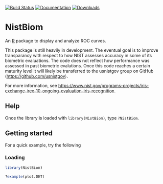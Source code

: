 [![Build Status](https://github.com/gwquinn/NistBiom)](https://github.com/gwquinn/NistBiom)
[![Documentation](https://usnistgov.github.io/IREX10/API/)](https://usnistgov.github.io/IREX10/API/)
[![Downloads](http://cranlogs.r-pkg.org/badges/pROC)](https://cran.r-project.org/package=pROC)

NistBiom
=============

An [R](http://r-project.org/) package to display and analyze ROC curves.

This package is still heavily in development. The eventual goal is to improve transparancy with respect to how NIST assesses accuracy in some of its biometric evaluations. The code does not reflect how performance was assessed in past biometric evalutions. Once this code reaches a certain maturity level it will likely be transferred to the usnistgov group on GitHub (https://github.com/usnistgov).

For more information, see https://www.nist.gov/programs-projects/iris-exchange-irex-10-ongoing-evaluation-iris-recognition.

Help
-------

Once the library is loaded with `library(NistBiom)`, type `?NistBiom`.

Getting started
-------

For a quick example, try the following

### Loading 

```R
library(NistBiom)

?example(plot.DET)
```

